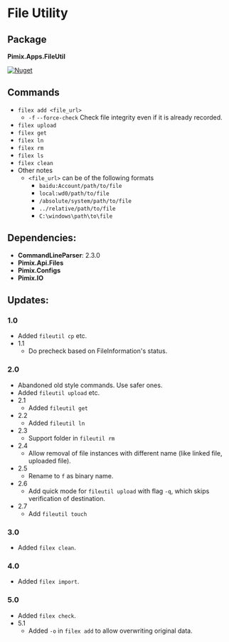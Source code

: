 File Utility
===

Package
---
**Pimix.Apps.FileUtil**

[![Nuget](https://img.shields.io/nuget/v/Pimix.Apps.FileUtil.svg)](http://nuget.org/packages/Pimix.Apps.FileUtil)

Commands
---
- `filex add <file_url>`
  - `-f` `--force-check` Check file integrity even if it is already recorded.
- `filex upload`
- `filex get`
- `filex ln`
- `filex rm`
- `filex ls`
- `filex clean`
- Other notes
  - `<file_url>` can be of the following formats
    - `baidu:Account/path/to/file`
    - `local:wd0/path/to/file`
    - `/absolute/system/path/to/file`
    - `../relative/path/to/file`
    - `C:\windows\path\to\file`

Dependencies:
---
- **CommandLineParser**: 2.3.0
- **Pimix.Api.Files**
- **Pimix.Configs**
- **Pimix.IO**

Updates:
---
### 1.0
- Added `fileutil cp` etc.
- 1.1
  - Do precheck based on FileInformation's status.

### 2.0
- Abandoned old style commands. Use safer ones.
- Added `fileutil upload` etc.
- 2.1
  - Added `fileutil get`
- 2.2
  - Added `fileutil ln`
- 2.3
  - Support folder in `fileutil rm`
- 2.4
  - Allow removal of file instances with different name (like linked file, uploaded file).
- 2.5
  - Rename to `f` as binary name.
- 2.6
  - Add quick mode for `fileutil upload` with flag `-q`, which skips verification of destination.
- 2.7
  - Add `fileutil touch`

### 3.0
- Added `filex clean`.

### 4.0
- Added `filex import`.

### 5.0
- Added `filex check`.
- 5.1
  - Added `-o` in `filex add` to allow overwriting original data.
